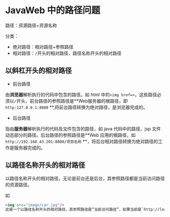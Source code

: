# JavaWeb 中的路径问题

路径：资源路径+资源名称

分类：
- 绝对路径：相对路径+参照路径
- 相对路径：`/`开头的相对路径，路径名称开头的相对路径

## 以斜杠开头的相对路径

- 前台路径

由**浏览器**解析执行的代码中包含的路径。如 html 中的`<img href=>`，这些路径必须以`/`开头，前台路径的参照路径是**Web服务器的根路径，即 `http:127.0.0.1:8080` **,将前台路径转换为绝对路径，是浏览器完成的。

- 后台路径

指由**服务器**解析执行的代码及文件包含的路径，如 java 代码中的路径，jsp 文件动态部分的路径。后台路径的参照路径是**Web 应用的根路径，如`http://192.168.43.201:8080/项目名称` **，将后台相对路径转换为绝对路径的工作是服务器完成的。


## 以路径名称开头的相对路径

以路径名称开头的相对路径，无论是前台还是后台，其参照路径都是当前访问路径的资源路径。

如
```html
<img src="image/car.jpg"/>
这是一个以路径名称开头的相对路径，其参照路径是“当前访问路径”，如果当前是`http://localhost:8080/test`，则实际访问：`http://.../test/image/car.jpg`。
```
